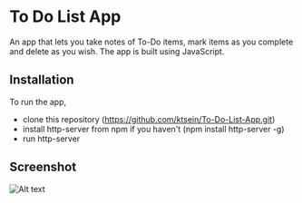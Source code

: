 
# To Do List App
An app that lets you take notes of To-Do items, mark items as you complete and delete as you wish.
The app is built using JavaScript.
## Installation
To run the app,
* clone this repository (https://github.com/ktsein/To-Do-List-App.git)
* install http-server from npm if you haven't (npm install http-server -g)
* run http-server
## Screenshot
![Alt text](/relative/path/to/screenshot/app-screen.png?raw=true)
